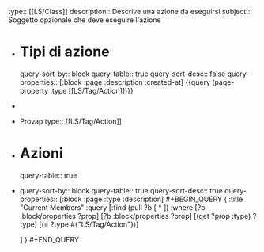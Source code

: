 type:: [[LS/Class]]
description:: Descrive una azione da eseguirsi
subject:: Soggetto opzionale che deve eseguire l'azione

- # Tipi di azione
  query-sort-by:: block
  query-table:: true
  query-sort-desc:: false
  query-properties:: [:block :page :description :created-at]
  {{query (page-property :type [[LS/Tag/Action]])}}
-
- Provap
  type:: [[LS/Tag/Action]]
- # Azioni
  query-table:: true
- query-sort-by:: block
  query-table:: true
  query-sort-desc:: true
  query-properties:: [:block :page :type :description]
  #+BEGIN_QUERY
  { :title "Current Members"
    :query [:find (pull ?b [ * ])
            :where
            [?b :block/properties ?prop]
         [?b :block/properties ?prop]
  [(get ?prop :type) ?type]
  [(= ?type #{"LS/Tag/Action"})]
  
    ]
  }
  #+END_QUERY